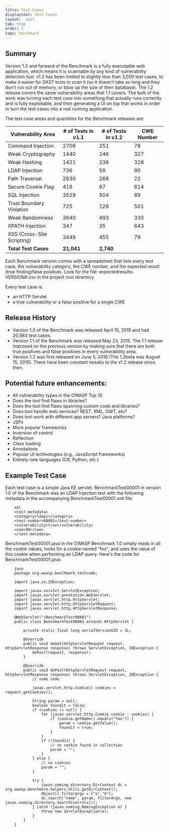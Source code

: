```yaml
---
title: Test_Cases
displaytext: Test Cases
layout:  null
tab: true
order: 1
tags: benchmark
---
```


## Summary ##

Version 1.2 and forward of the Benchmark is a fully executable web application, which means it is scannable by any kind of vulnerability detection tool. v1.2 has been limited to slightly less than 3,000 test cases, to make it easier for DAST tools to scan it (so it doesn't take so long and they don't run out of memory, or blow up the size of their database). The 1.2 release covers the same vulnerability areas that 1.1 covers. The bulk of the work was turning each test case into something that actually runs correctly and is fully exploitable, and then generating a UI on top that works in order to turn the test cases into a real running application.

The test case areas and quantities for the Benchmark releases are:

Vulnerability Area | # of Tests in v1.1 | # of Tests in v1.2 | CWE Number
------------------ | ------------------ | ------------------ | ----------
Command Injection | 2708 | 251 | 78
Weak Cryptography | 1440 | 246 | 327
Weak Hashing | 1421 | 236 | 328
LDAP Injection | 736 | 59 | 90
Path Traversal | 2630 | 268 | 22
Secure Cookie Flag | 416 | 67 | 614
SQL Injection | 3529 | 504 | 89
Trust Boundary Violation | 725 | 126 | 501
Weak Randomness | 3640 | 493 | 330
XPATH Injection | 347 | 35 | 643
XSS (Cross-Site Scripting) | 3449 | 455 | 79
**Total Test Cases** | **21,041** | **2,740**

Each Benchmark version comes with a spreadsheet that lists every test case, the vulnerability category, the CWE number, and the expected result (true finding/false positive). Look for the file: expectedresults-VERSION#.csv in the project root directory.

Every test case is:

* an HTTP Servlet
* a true vulnerability or a false positive for a single CWE

## Release History ##
* Version 1.0 of the Benchmark was released April 15, 2015 and had 20,983 test cases.
* Version 1.1 of the Benchmark was released May 23, 2015. The 1.1 release improved on the previous version by making sure that there are both true positives and false positives in every vulnerability area.
* Version 1.2 was first released on June 5, 2016 (The 1.2beta was August 15, 2015). There have been constant tweaks to the v1.2 release since then.

## Potential future enhancements: ##

* All vulnerability types in the OWASP Top 10
* Does the tool find flaws in libraries?
* Does the tool find flaws spanning custom code and libraries?
* Does tool handle web services? REST, XML, GWT, etc?
* Does tool work with different app servers? Java platforms?
* JSPs
* More popular frameworks
* Inversion of control
* Reflection
* Class loading
* Annotations
* Popular UI technologies (e.g., JavaScript frameworks)
* Entirely new languages (C#, Python, etc.)

## Example Test Case ##

Each test case is a simple Java EE servlet. BenchmarkTest00001 in version 1.0 of the Benchmark was an LDAP Injection test with the following metadata in the accompanying BenchmarkTest00001.xml file:

		xml
		<test-metadata>
		<category>ldapi</category>
		<test-number>00001</test-number>
		<vulnerability>true</vulnerability>
		<cwe>90</cwe>
		</test-metadata>


BenchmarkTest00001.java in the OWASP Benchmark 1.0 simply reads in all the cookie values, looks for a cookie named "foo", and uses the value of this cookie when performing an LDAP query. Here's the code for BenchmarkTest00001.java:

		java
		package org.owasp.benchmark.testcode;
		
		import java.io.IOException;
		
		import javax.servlet.ServletException;
		import javax.servlet.annotation.WebServlet;
		import javax.servlet.http.HttpServlet;
		import javax.servlet.http.HttpServletRequest;
		import javax.servlet.http.HttpServletResponse;
		
		@WebServlet("/BenchmarkTest00001")
		public class BenchmarkTest00001 extends HttpServlet {
			
			private static final long serialVersionUID = 1L;
			
			@Override
			public void doGet(HttpServletRequest request, HttpServletResponse response) throws ServletException, IOException {
				doPost(request, response);
			}
		
			@Override
			public void doPost(HttpServletRequest request, HttpServletResponse response) throws ServletException, IOException {
				// some code
		
				javax.servlet.http.Cookie[] cookies = request.getCookies();
				
				String param = null;
				boolean foundit = false;
				if (cookies != null) {
					for (javax.servlet.http.Cookie cookie : cookies) {
						if (cookie.getName().equals("foo")) {
							param = cookie.getValue();
							foundit = true;
						}
					}
					if (!foundit) {
						// no cookie found in collection
						param = "";
					}
				} else {
					// no cookies
					param = "";
				}
				
				try {
					javax.naming.directory.DirContext dc = org.owasp.benchmark.helpers.Utils.getDirContext();
					Object[] filterArgs = {"a","b"};
					dc.search("name", param, filterArgs, new javax.naming.directory.SearchControls());
				} catch (javax.naming.NamingException e) {
					throw new ServletException(e);
				}
			}
		}
		
 
